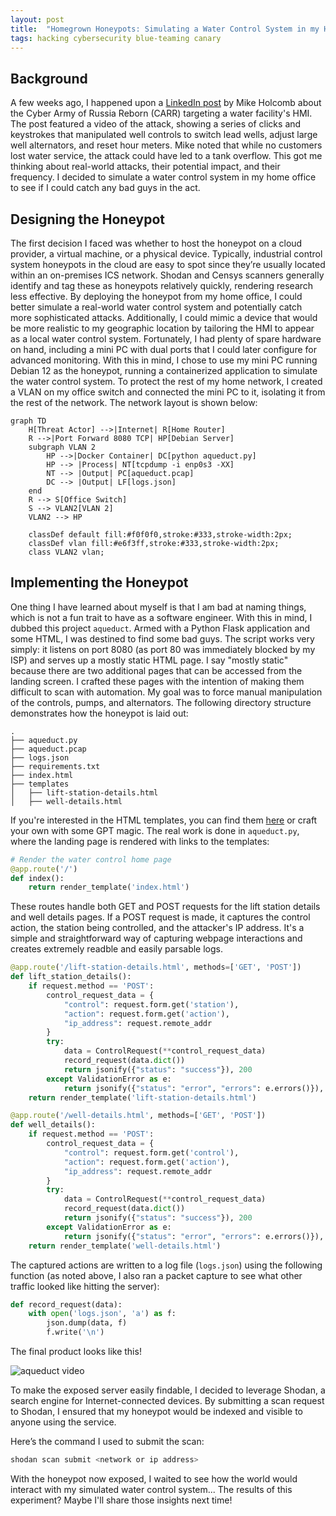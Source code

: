 ```yaml
---
layout: post
title:  "Homegrown Honeypots: Simulating a Water Control System in my Home Office"
tags: hacking cybersecurity blue-teaming canary
---
```


## Background

A few weeks ago, I happened upon a [LinkedIn post](https://www.linkedin.com/posts/mikeholcomb_what-does-an-icsot-cyber-attack-actually-activity-7221167138189783040-pxzb?utm_source=share&utm_medium=member_desktop) by Mike Holcomb about the Cyber Army of Russia Reborn (CARR) targeting a water facility's HMI. The post featured a video of the attack, showing a series of clicks and keystrokes that manipulated well controls to switch lead wells, adjust large well alternators, and reset hour meters. Mike noted that while no customers lost water service, the attack could have led to a tank overflow. This got me thinking about real-world attacks, their potential impact, and their frequency. I decided to simulate a water control system in my home office to see if I could catch any bad guys in the act.

## Designing the Honeypot

The first decision I faced was whether to host the honeypot on a cloud provider, a virtual machine, or a physical device. Typically, industrial control system honeypots in the cloud are easy to spot since they’re usually located within an on-premises ICS network. Shodan and Censys scanners generally identify and tag these as honeypots relatively quickly, rendering research less effective. By deploying the honeypot from my home office, I could better simulate a real-world water control system and potentially catch more sophisticated attacks. Additionally, I could mimic a device that would be more realistic to my geographic location by tailoring the HMI to appear as a local water control system. Fortunately, I had plenty of spare hardware on hand, including a mini PC with dual ports that I could later configure for advanced monitoring. With this in mind, I chose to use my mini PC running Debian 12 as the honeypot, running a containerized application to simulate the water control system. To protect the rest of my home network, I created a VLAN on my office switch and connected the mini PC to it, isolating it from the rest of the network. The network layout is shown below:

```mermaid
graph TD
    H[Threat Actor] -->|Internet| R[Home Router]
    R -->|Port Forward 8080 TCP| HP[Debian Server]
    subgraph VLAN 2
        HP -->|Docker Container| DC[python aqueduct.py]
        HP --> |Process| NT[tcpdump -i enp0s3 -XX]
        NT --> |Output| PC[aqueduct.pcap]
        DC --> |Output| LF[logs.json]
    end
    R --> S[Office Switch]
    S --> VLAN2[VLAN 2]
    VLAN2 --> HP

    classDef default fill:#f0f0f0,stroke:#333,stroke-width:2px;
    classDef vlan fill:#e6f3ff,stroke:#333,stroke-width:2px;
    class VLAN2 vlan;
```

## Implementing the Honeypot

One thing I have learned about myself is that I am bad at naming things, which is not a fun trait to have as a software engineer. With this in mind, I dubbed this project `aqueduct`. Armed with a Python Flask application and some HTML, I was destined to find some bad guys. The script works very simply: it listens on port 8080 (as port 80 was immediately blocked by my ISP) and serves up a mostly static HTML page. I say "mostly static" because there are two additional pages that can be accessed from the landing screen. I crafted these pages with the intention of making them difficult to scan with automation. My goal was to force manual manipulation of the controls, pumps, and alternators. The following directory structure demonstrates how the honeypot is laid out:

```console
.
├── aqueduct.py
├── aqueduct.pcap
├── logs.json
├── requirements.txt
├── index.html
├── templates
│   ├── lift-station-details.html
│   ├── well-details.html
```

If you're interested in the HTML templates, you can find them [here](https://gist.github.com/RoseSecurity/5fc65f37fafc182568fa0dbdc9953db8) or craft your own with some GPT magic. The real work is done in `aqueduct.py`, where the landing page is rendered with links to the templates:

```py
# Render the water control home page
@app.route('/')
def index():
    return render_template('index.html')
```

These routes handle both GET and POST requests for the lift station details and well details pages. If a POST request is made, it captures the control action, the station being controlled, and the attacker's IP address. It's a simple and straightforward way of capturing webpage interactions and creates extremely readble and easily parsable logs.

```py
@app.route('/lift-station-details.html', methods=['GET', 'POST'])
def lift_station_details():
    if request.method == 'POST':
        control_request_data = {
            "control": request.form.get('station'),
            "action": request.form.get('action'),
            "ip_address": request.remote_addr
        }
        try:
            data = ControlRequest(**control_request_data)
            record_request(data.dict())
            return jsonify({"status": "success"}), 200
        except ValidationError as e:
            return jsonify({"status": "error", "errors": e.errors()}), 400
    return render_template('lift-station-details.html')

@app.route('/well-details.html', methods=['GET', 'POST'])
def well_details():
    if request.method == 'POST':
        control_request_data = {
            "control": request.form.get('control'),
            "action": request.form.get('action'),
            "ip_address": request.remote_addr
        }
        try:
            data = ControlRequest(**control_request_data)
            record_request(data.dict())
            return jsonify({"status": "success"}), 200
        except ValidationError as e:
            return jsonify({"status": "error", "errors": e.errors()}), 400
    return render_template('well-details.html')
```

The captured actions are written to a log file (`logs.json`) using the following function (as noted above, I also ran a packet capture to see what other traffic looked like hitting the server):

```py
def record_request(data):
    with open('logs.json', 'a') as f:
        json.dump(data, f)
        f.write('\n')
```

The final product looks like this!

![aqueduct video](../static/img/aqueduct.gif)

To make the exposed server easily findable, I decided to leverage Shodan, a search engine for Internet-connected devices. By submitting a scan request to Shodan, I ensured that my honeypot would be indexed and visible to anyone using the service.

Here’s the command I used to submit the scan:

```sh
shodan scan submit <network or ip address>
```

With the honeypot now exposed, I waited to see how the world would interact with my simulated water control system... The results of this experiment? Maybe I'll share those insights next time!
